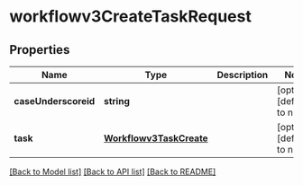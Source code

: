 # workflowv3CreateTaskRequest

## Properties
Name | Type | Description | Notes
------------ | ------------- | ------------- | -------------
**caseUnderscoreid** | **string** |  | [optional] [default to null]
**task** | [**Workflowv3TaskCreate**](Workflowv3TaskCreate.md) |  | [optional] [default to null]

[[Back to Model list]](../README.md#documentation-for-models) [[Back to API list]](../README.md#documentation-for-api-endpoints) [[Back to README]](../README.md)


